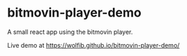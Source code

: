 # bitmovin-player-demo

A small react app using the bitmovin player.

Live demo at https://wolfib.github.io/bitmovin-player-demo/
